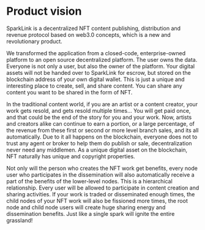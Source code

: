 # Product vision

SparkLink is a decentralized NFT content publishing, distribution and revenue protocol based on web3.0 concepts, which is a new and revolutionary product.

We transformed the application from a closed-code, enterprise-owned platform to an open source decentralized platform. The user owns the data. Everyone is not only a user, but also the owner of the platform. Your digital assets will not be handed over to SparkLink for escrow, but stored on the blockchain address of your own digital wallet. This is just a unique and interesting place to create, sell, and share content. You can share any content you want to be shared in the form of NFT.

In the traditional content world, if you are an artist or a content creator, your work gets resold, and gets resold multiple times... You will get paid once, and that could be the end of the story for you and your work. Now, artists and creators alike can continue to earn a portion, or a large percentage, of the revenue from these first or second or more level branch sales, and its all automatically. Due to it all happens on the blockchain, everyone does not to trust any agent or broker to help them do publish or sale, decentralization never need any middlemen. As a unique digital asset on the blockchain, NFT naturally has unique and copyright properties.

Not only will the person who creates the NFT work get benefits, every node user who participates in the dissemination will also automatically receive a part of the benefits of the lower-level nodes. This is a hierarchical relationship. Every user will be allowed to participate in content creation and sharing activities. If your work is traded or disseminated enough times, the child nodes of your NFT work will also be fissioned more times, the root node and child node users will create huge sharing energy and dissemination benefits. Just like a single spark will ignite the entire grassland!
